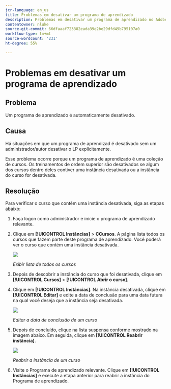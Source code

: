 ```yaml
---
jcr-language: en_us
title: Problemas em desativar um programa de aprendizado
description: Problemas em desativar um programa de aprendizado no Adobe Learning Manager
contentowner: nluke
source-git-commit: 66dfaaaf723382eada39e2be29dfd49b795107a0
workflow-type: tm+mt
source-wordcount: '231'
ht-degree: 55%

---
```




# Problemas em desativar um programa de aprendizado

## Problema

Um programa de aprendizado é automaticamente desativado.

## Causa

Há situações em que um programa de aprendizad é desativado sem um administrador/autor desativar o LP explicitamente.

Esse problema ocorre porque um programa de aprendizado é uma coleção de cursos. Os treinamentos de ordem superior são desativados se algum dos cursos dentro deles contiver uma instância desativada ou a instância do curso for desativada.

## Resolução

Para verificar o curso que contém uma instância desativada, siga as etapas abaixo:

1. Faça logon como administrador e inicie o programa de aprendizado relevante.

1. Clique em **[!UICONTROL Instâncias]** > **CCursos**. A página lista todos os cursos que fazem parte deste programa de aprendizado. Você poderá ver o curso que contém uma instância desativada.

   ![](assets/retired-instance.png)

   *Exibir lista de todos os cursos*

1. Depois de descobrir a instância do curso que foi desativada, clique em **[!UICONTROL Cursos]** > **[!UICONTROL Abrir o curso]**.

1. Clique em **[!UICONTROL Instâncias]**. Na instância desativada, clique em **[!UICONTROL Editar]** e edite a data de conclusão para uma data futura na qual você deseja que a instância seja desativada.

   ![](assets/completion-date.png)

   *Editar a data de conclusão de um curso*

1. Depois de concluído, clique na lista suspensa conforme mostrado na imagem abaixo. Em seguida, clique em **[!UICONTROL Reabrir instância]**.

   ![](assets/re-open-instance.png)

   *Reabrir a instância de um curso*

1. Visite o Programa de aprendizado relevante. Clique em **[!UICONTROL Instâncias]** e execute a etapa anterior para reabrir a instância do Programa de aprendizado.
